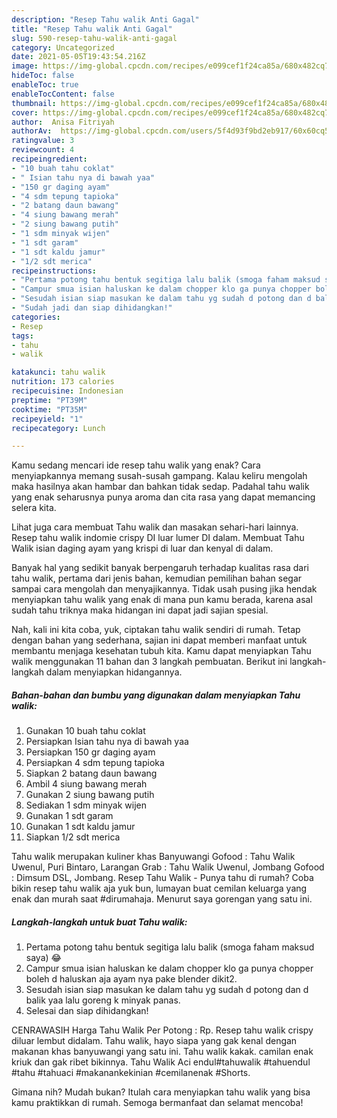 ```yaml
---
description: "Resep Tahu walik Anti Gagal"
title: "Resep Tahu walik Anti Gagal"
slug: 590-resep-tahu-walik-anti-gagal
category: Uncategorized
date: 2021-05-05T19:43:54.216Z
image: https://img-global.cpcdn.com/recipes/e099cef1f24ca85a/680x482cq70/tahu-walik-foto-resep-utama.jpg
hideToc: false
enableToc: true
enableTocContent: false
thumbnail: https://img-global.cpcdn.com/recipes/e099cef1f24ca85a/680x482cq70/tahu-walik-foto-resep-utama.jpg
cover: https://img-global.cpcdn.com/recipes/e099cef1f24ca85a/680x482cq70/tahu-walik-foto-resep-utama.jpg
author:  Anisa Fitriyah
authorAv:  https://img-global.cpcdn.com/users/5f4d93f9bd2eb917/60x60cq50/avatar.jpg
ratingvalue: 3
reviewcount: 4
recipeingredient:
- "10 buah tahu coklat"
- " Isian tahu nya di bawah yaa"
- "150 gr daging ayam"
- "4 sdm tepung tapioka"
- "2 batang daun bawang"
- "4 siung bawang merah"
- "2 siung bawang putih"
- "1 sdm minyak wijen"
- "1 sdt garam"
- "1 sdt kaldu jamur"
- "1/2 sdt merica"
recipeinstructions:
- "Pertama potong tahu bentuk segitiga lalu balik (smoga faham maksud saya) 😂"
- "Campur smua isian haluskan ke dalam chopper klo ga punya chopper boleh d haluskan aja ayam nya pake blender dikit2."
- "Sesudah isian siap masukan ke dalam tahu yg sudah d potong dan d balik yaa lalu goreng k minyak panas."
- "Sudah jadi dan siap dihidangkan!"
categories:
- Resep
tags:
- tahu
- walik

katakunci: tahu walik 
nutrition: 173 calories
recipecuisine: Indonesian
preptime: "PT39M"
cooktime: "PT35M"
recipeyield: "1"
recipecategory: Lunch

---
```



Kamu sedang mencari ide resep tahu walik yang enak? Cara menyiapkannya memang susah-susah gampang. Kalau keliru mengolah maka hasilnya akan hambar dan bahkan tidak sedap. Padahal tahu walik yang enak seharusnya punya aroma dan cita rasa yang dapat memancing selera kita.


Lihat juga cara membuat Tahu walik dan masakan sehari-hari lainnya. Resep tahu walik indomie crispy DI luar lumer DI dalam. Membuat Tahu Walik isian daging ayam yang krispi di luar dan kenyal di dalam.

Banyak hal yang sedikit banyak berpengaruh terhadap kualitas rasa dari tahu walik, pertama dari jenis bahan, kemudian pemilihan bahan segar sampai cara mengolah dan menyajikannya. Tidak usah pusing jika hendak menyiapkan tahu walik yang enak di mana pun kamu berada, karena asal sudah tahu triknya maka hidangan ini dapat jadi sajian spesial.


Nah, kali ini kita coba, yuk, ciptakan tahu walik sendiri di rumah. Tetap dengan bahan yang sederhana, sajian ini dapat memberi manfaat untuk membantu menjaga kesehatan tubuh kita. Kamu dapat menyiapkan Tahu walik menggunakan 11 bahan dan 3 langkah pembuatan. Berikut ini langkah-langkah dalam menyiapkan hidangannya.

<!--inarticleads1-->

##### Bahan-bahan dan bumbu yang digunakan dalam menyiapkan Tahu walik:

1. Gunakan 10 buah tahu coklat
1. Persiapkan  Isian tahu nya di bawah yaa
1. Persiapkan 150 gr daging ayam
1. Persiapkan 4 sdm tepung tapioka
1. Siapkan 2 batang daun bawang
1. Ambil 4 siung bawang merah
1. Gunakan 2 siung bawang putih
1. Sediakan 1 sdm minyak wijen
1. Gunakan 1 sdt garam
1. Gunakan 1 sdt kaldu jamur
1. Siapkan 1/2 sdt merica


Tahu walik merupakan kuliner khas Banyuwangi Gofood : Tahu Walik Uwenul, Puri Bintaro, Larangan Grab : Tahu Walik Uwenul, Jombang Gofood : Dimsum DSL, Jombang. Resep Tahu Walik - Punya tahu di rumah? Coba bikin resep tahu walik aja yuk bun, lumayan buat cemilan keluarga yang enak dan murah saat #dirumahaja. Menurut saya gorengan yang satu ini. 

<!--inarticleads2-->

##### Langkah-langkah untuk buat Tahu walik:

1. Pertama potong tahu bentuk segitiga lalu balik (smoga faham maksud saya) 😂
1. Campur smua isian haluskan ke dalam chopper klo ga punya chopper boleh d haluskan aja ayam nya pake blender dikit2.
1. Sesudah isian siap masukan ke dalam tahu yg sudah d potong dan d balik yaa lalu goreng k minyak panas.
1. Selesai dan siap dihidangkan!

CENRAWASIH Harga Tahu Walik Per Potong : Rp. Resep tahu walik crispy diluar lembut didalam. Tahu walik, hayo siapa yang gak kenal dengan makanan khas banyuwangi yang satu ini. Tahu walik kakak. camilan enak kriuk dan gak ribet bikinnya. Tahu Walik Aci endul#tahuwalik #tahuendul #tahu #tahuaci #makanankekinian #cemilanenak #Shorts. 

Gimana nih? Mudah bukan? Itulah cara menyiapkan tahu walik yang bisa kamu praktikkan di rumah. Semoga bermanfaat dan selamat mencoba!
